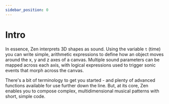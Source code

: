 ```yaml
---
sidebar_position: 0
---
```


# Intro
In essence, Zen interprets 3D shapes as sound. Using the variable `t` (time) you can write simple, arithmetic expressions to define how an object moves around the x, y and z axes of a canvas. Multiple sound parameters can be mapped across each axis, with logical expressions used to trigger sonic events that morph across the canvas.

There's a bit of terminology to get you started - and plenty of advanced functions available for use further down the line. But, at its core, Zen enables you to compose complex, multidimensional musical patterns with short, simple code.




